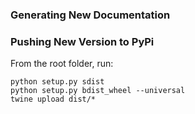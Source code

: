 ### Generating New Documentation


### Pushing New Version to PyPi

From the root folder, run:

```
python setup.py sdist
python setup.py bdist_wheel --universal
twine upload dist/*
```
